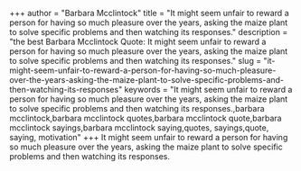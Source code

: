 +++
author = "Barbara Mcclintock"
title = "It might seem unfair to reward a person for having so much pleasure over the years, asking the maize plant to solve specific problems and then watching its responses."
description = "the best Barbara Mcclintock Quote: It might seem unfair to reward a person for having so much pleasure over the years, asking the maize plant to solve specific problems and then watching its responses."
slug = "it-might-seem-unfair-to-reward-a-person-for-having-so-much-pleasure-over-the-years-asking-the-maize-plant-to-solve-specific-problems-and-then-watching-its-responses"
keywords = "It might seem unfair to reward a person for having so much pleasure over the years, asking the maize plant to solve specific problems and then watching its responses.,barbara mcclintock,barbara mcclintock quotes,barbara mcclintock quote,barbara mcclintock sayings,barbara mcclintock saying,quotes, sayings,quote, saying, motivation"
+++
It might seem unfair to reward a person for having so much pleasure over the years, asking the maize plant to solve specific problems and then watching its responses.
